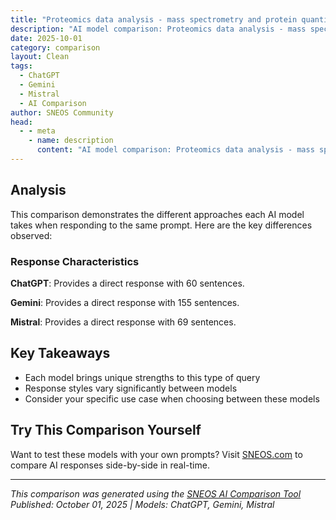 ```yaml
---
title: "Proteomics data analysis - mass spectrometry and protein quantification"
description: "AI model comparison: Proteomics data analysis - mass spectrometry and protein quantification..."
date: 2025-10-01
category: comparison
layout: Clean
tags:
  - ChatGPT
  - Gemini
  - Mistral
  - AI Comparison
author: SNEOS Community
head:
  - - meta
    - name: description
      content: "AI model comparison: Proteomics data analysis - mass spectrometry and protein quantification..."
---
```


<ChatComparison
  title="Proteomics data analysis - mass spectrometry and protein quantification"
  prompt="Proteomics data analysis - mass spectrometry and protein quantification"
  :responses='{
    "ChatGPT": "Certainly! Proteomics data analysis involving mass spectrometry (MS) and protein quantification is a complex yet powerful approach to study proteins on a large scale. Below is an overview of key concepts, steps, and methods:\n\n---\n\n### 1. Overview of Proteomics and Mass Spectrometry\n\n**Proteomics:**  \nThe large-scale study of proteins, particularly their structures and functions.\n\n**Mass Spectrometry (MS):**  \nA technique to measure the mass-to-charge ratio (m/z) of ions to identify and quantify molecules such as peptides and proteins.\n\n---\n\n### 2. Typical Workflow for Proteomics MS Data Analysis  \n\n#### A. Sample Preparation and Digestion  \n- Proteins are extracted from biological samples.  \n- Proteins are enzymatically digested (e.g., with trypsin) into peptides.\n\n#### B. Mass Spectrometry Analysis  \n- Peptides are ionized (e.g., electrospray ionization, ESI).  \n- Ionized peptides enter the mass spectrometer.  \n- MS1 scan: Measures intact peptide ions (precursor ions).  \n- MS2 scan (MS/MS): Selected peptide ions are fragmented to obtain sequence information.\n\n---\n\n### 3. Protein Identification\n\n- **Database Search:** Compare the experimental spectra (MS/MS) against theoretical spectra generated from protein databases (e.g., SwissProt, UniProt) using software like Mascot, SEQUEST, MaxQuant, or PEAKS.  \n- **De Novo Sequencing:** Infers peptide sequences directly from MS/MS spectra without a database, useful when no reference exists.\n\n---\n\n### 4. Protein Quantification Methods\n\nThere are two main approaches for protein quantification via MS:\n\n#### 4.1 Label-Free Quantification (LFQ)\n\n- Quantifies peptides/proteins based on signal intensity (peak area or height) or spectral counting (number of identified MS/MS spectra per peptide).  \n- Advantages: No labeling required, simpler sample prep.  \n- Challenges: Requires careful normalization across runs to account for variability.\n\n#### 4.2 Label-Based Quantification\n\n- Introduce stable isotopic labels to distinguish peptides from different samples in the same run.\n\na) **Metabolic Labeling (e.g., SILAC)**:  \n- Cells are grown in media containing heavy isotopes (e.g., ^13C, ^15N) to incorporate labels during protein synthesis.\n\nb) **Chemical Labeling**:  \n- Isobaric tags such as TMT (Tandem Mass Tags) or iTRAQ are chemically attached to peptides after digestion.  \n- These tags are isobaric (same mass) but yield reporter ions upon fragmentation for quantification.\n\n---\n\n### 5. Data Analysis Steps\n\n- **Preprocessing:** Convert raw MS data to mzML or mzXML formats, perform peak picking and deisotoping.  \n- **Identification:** Database search or de novo sequencing.  \n- **Quantification:** Extract ion chromatograms (XIC), calculate intensities or spectral counts.  \n- **Normalization:** Normalize data to account for variation in sample loading and instrument drift.  \n- **Statistical Analysis:** Differential expression analysis (e.g., t-test, ANOVA) to find proteins with significant changes between conditions.  \n- **Functional Annotation and Pathway Analysis:** Use tools like GO enrichment, KEGG to interpret results biologically.\n\n---\n\n### 6. Popular Tools and Software\n\n- **MaxQuant:** Integrated platform for identification and quantification, supports label-free and labeled quantification (SILAC, TMT).  \n- **Perseus:** Statistical analysis and visualization tool complementary to MaxQuant.  \n- **Proteome Discoverer:** Commercial software from Thermo Scientific for identification and quantification.  \n- **OpenMS:** Open-source, modular platform for proteomics data analysis.  \n- **Skyline:** Focuses on targeted proteomics and quantification.  \n- **MSFragger, FragPipe:** Fast database search tools.\n\n---\n\n### 7. Challenges and Considerations\n\n- Complexity of samples and dynamic range of protein concentrations.  \n- Incomplete sequence coverage of proteins.  \n- Handling missing data in quantification.  \n- Confident protein inference from peptide measurements.  \n- Multiple testing correction in statistical analysis.\n\n---\n\nIf you have specific questions or need guidance on particular steps, tools, or datasets, feel free to ask!",
    "Gemini": "Okay, let\u0027s break down proteomics data analysis focusing on mass spectrometry (MS) and protein quantification. This is a complex field, but I\u0027ll provide a comprehensive overview, covering key concepts, steps, and considerations.\n\n**I.  Overview of Proteomics and Mass Spectrometry**\n\n*   **Proteomics:** The study of the entire protein complement of a cell, tissue, or organism.  It\u0027s concerned with identifying, quantifying, characterizing, and understanding the function of proteins.  Unlike genomics (which is relatively static), the proteome is dynamic and changes based on the environment, development, and disease.\n*   **Mass Spectrometry (MS):** The primary technology used in proteomics for protein identification and quantification.  It\u0027s an analytical technique that measures the mass-to-charge ratio (m/z) of ions.  This information is used to determine the elemental or isotopic signature of a molecule, its molecular weight, and to identify and quantify proteins.\n\n**II. The Proteomics Workflow: A Step-by-Step Guide**\n\nHere\u0027s a general outline of the proteomics workflow, from sample preparation to data analysis:\n\n1.  **Sample Preparation:**\n    *   **Sample Collection:** This is a critical step.  The type of sample (cell lysate, tissue homogenate, biological fluid) will influence the extraction protocol.\n    *   **Protein Extraction:**  The goal is to solubilize proteins from the sample.  This typically involves lysis buffers containing detergents, chaotropic agents (urea, guanidine hydrochloride), and protease inhibitors to prevent degradation.\n    *   **Protein Quantification:** Methods like Bradford, Lowry, or BCA assays are used to determine the total protein concentration in the sample.  This is crucial for normalizing downstream analysis.\n    *   **Protein Digestion:**  Proteins are typically digested into peptides using a protease, most commonly trypsin. Trypsin cleaves proteins at the C-terminal side of lysine (K) and arginine (R) residues (unless followed by proline).  This creates peptides of suitable size for MS analysis.\n    *   **Peptide Cleanup/Desalting:**  Removes salts, detergents, and other contaminants that can interfere with MS analysis.  Solid-phase extraction (SPE) using C18 columns is a common method.\n    *   **Optional: Peptide Fractionation/Enrichment:**  This step reduces sample complexity.  Methods include:\n        *   **Strong Cation Exchange (SCX) Chromatography:** Separates peptides based on charge.\n        *   **Strong Anion Exchange (SAX) Chromatography:** Separates peptides based on charge (opposite to SCX).\n        *   **Hydrophilic Interaction Chromatography (HILIC):** Separates peptides based on polarity.\n        *   **Immunoaffinity Enrichment:**  Uses antibodies to selectively enrich for specific proteins or peptides (e.g., phosphopeptide enrichment for phosphoproteomics).\n2.  **Mass Spectrometry Analysis:**\n    *   **Liquid Chromatography (LC) Separation:**  Peptides are separated based on their hydrophobicity using reversed-phase liquid chromatography (RPLC). This is typically coupled directly to the mass spectrometer (LC-MS).\n    *   **Ionization:**  Peptides eluting from the LC column are ionized using electrospray ionization (ESI). ESI creates charged droplets containing peptides, which then evaporate, leaving gas-phase ions.\n    *   **Mass Analyzer:** The mass analyzer measures the mass-to-charge ratio (m/z) of the ions.  Common mass analyzers include:\n        *   **Quadrupole (Q):**  A mass filter that selectively transmits ions of a specific m/z.\n        *   **Time-of-Flight (TOF):** Measures the time it takes for ions to travel through a flight tube.  Ions with different m/z values will have different velocities.\n        *   **Orbitrap:**  Traps ions in an electrostatic field and measures their orbital frequency, which is related to their m/z.  Orbitraps offer high resolution and accuracy.\n        *   **Ion Trap:** Traps ions using electric fields.  Can be used for MS/MS experiments.\n    *   **Tandem Mass Spectrometry (MS/MS or MS2):**  A key technique for protein identification.  A selected ion is fragmented (typically by collision-induced dissociation, CID, or higher-energy collisional dissociation, HCD), and the m/z values of the fragment ions are measured. This creates a fragmentation pattern (spectrum) that is unique to the peptide sequence.\n3.  **Data Analysis:**\n    *   **Raw Data Processing:**  The raw data from the mass spectrometer is processed to generate peak lists, which contain the m/z and intensity of each ion.  Software like Proteome Discoverer, MaxQuant, and PEAKS are commonly used.\n    *   **Database Searching:**  The MS/MS spectra are searched against protein sequence databases (e.g., UniProt, RefSeq) to identify the peptides.  Search algorithms like Mascot, SEQUEST, and Andromeda compare the experimental spectra to theoretical spectra generated from the database sequences.\n    *   **Peptide and Protein Identification:**  Identified peptides are assembled into proteins based on sequence homology.  Statistical algorithms are used to assess the confidence of peptide and protein identifications (e.g., using false discovery rate, FDR).\n    *   **Protein Quantification:** Determining the relative or absolute abundance of proteins. This is a major focus of proteomics studies.\n    *   **Statistical Analysis:**  Applies statistical methods to identify significant differences in protein abundance between different experimental groups.\n    *   **Bioinformatics Analysis:**  Integrates proteomics data with other omics data (e.g., genomics, transcriptomics) and performs pathway analysis, network analysis, and functional annotation to understand the biological context of the results.\n\n**III. Protein Quantification Methods in Proteomics**\n\nThere are two main approaches to protein quantification:\n\n*   **Label-Free Quantification (LFQ):**\n    *   **Principle:** Compares the intensities of peptide ions between different samples without the use of isotopic labels.\n    *   **Methods:**\n        *   **Spectral Counting:** Counts the number of MS/MS spectra identified for a given protein.  Assumes that a protein with more spectra is more abundant.  Less precise but computationally simple.\n        *   **Intensity-Based Quantification (e.g., iBAQ, LFQ intensity):**  Measures the area under the curve (AUC) of the chromatographic peak for each peptide ion.  The intensities of multiple peptides from the same protein are then aggregated to estimate the protein abundance. LFQ intensity algorithms often normalize the data to account for variations in sample loading and instrument performance.\n    *   **Advantages:** Cost-effective, no need for labeling reagents, applicable to a wide range of samples.\n    *   **Disadvantages:** Less precise than labeling methods, sensitive to variations in instrument performance and sample preparation.\n\n*   **Label-Based Quantification:**\n    *   **Principle:** Uses stable isotopes to label peptides or proteins in different samples.  The ratio of the isotopic labels is used to determine the relative abundance of the proteins.\n    *   **Methods:**\n        *   **Isotope-Coded Affinity Tags (ICAT):**  Reacts with cysteine residues.\n        *   **Stable Isotope Labeling with Amino acids in Cell culture (SILAC):** Incorporates heavy (e.g., \u003Csup\u003E13\u003C/sup\u003EC, \u003Csup\u003E15\u003C/sup\u003EN) amino acids into proteins during cell culture.  Requires cell culture systems.\n        *   **Isobaric Tags for Relative and Absolute Quantification (iTRAQ) and Tandem Mass Tags (TMT):**  These are chemical tags that are attached to peptides after digestion. Each tag has the same mass but fragments to produce reporter ions with different masses in the MS/MS spectrum. The intensities of the reporter ions are used to quantify the relative abundance of the peptides.  Allows for multiplexing (analyzing multiple samples simultaneously).\n    *   **Advantages:** More precise than label-free methods, can correct for variations in sample preparation.\n    *   **Disadvantages:** More expensive than label-free methods, requires specialized reagents, can introduce complexity to the data analysis.\n\n**IV. Key Considerations in Proteomics Data Analysis**\n\n*   **Data Normalization:**  Essential to remove systematic biases and technical variations in the data. Common normalization methods include:\n    *   **Total Protein Normalization:** Divides protein abundances by the total protein signal in each sample.\n    *   **Median Normalization:**  Scales the data so that the median protein abundance is the same in all samples.\n    *   **Quantile Normalization:** Forces the distribution of protein abundances to be the same in all samples.\n*   **Missing Values:**  A common problem in proteomics data.  Missing values can occur due to low protein abundance, technical issues, or limitations in the MS analysis.  Imputation methods (e.g., using the k-nearest neighbors algorithm) are often used to fill in missing values.\n*   **Statistical Significance:**  Determining whether observed differences in protein abundance are statistically significant.  Common statistical tests include t-tests, ANOVA, and linear models.  Multiple testing correction (e.g., Benjamini-Hochberg FDR correction) is essential to control for the increased risk of false positives when testing many proteins.\n*   **Batch Effects:**  Systematic variations in the data that are associated with different batches of samples.  Batch effects can be caused by variations in instrument performance, reagent quality, or sample preparation.  Batch correction methods (e.g., using ComBat) can be used to remove batch effects from the data.\n*   **Database Selection:**  The choice of protein sequence database can significantly impact the results of the database search.  It\u0027s important to choose a database that is appropriate for the organism and sample being studied.\n*   **False Discovery Rate (FDR) Control:**  Essential to minimize the number of false positive protein identifications.  FDR is the expected proportion of incorrect identifications among all identifications.  Target-decoy search strategies are commonly used to estimate the FDR.\n*   **Software Tools:** Many software tools are available for proteomics data analysis, including:\n    *   **Raw Data Processing:** Proteome Discoverer, MaxQuant, PEAKS\n    *   **Database Searching:** Mascot, SEQUEST, Andromeda\n    *   **Statistical Analysis:** R, Python, Perseus\n    *   **Bioinformatics Analysis:** DAVID, STRING, Metascape\n*   **Experimental Design:** A well-designed experiment is crucial for obtaining meaningful results. Considerations include:\n    *   **Sample Size:** Sufficient sample size is needed to provide adequate statistical power.\n    *   **Replicates:** Biological and technical replicates are important for assessing the reproducibility of the results.\n    *   **Randomization:** Randomizing the order of samples in the MS analysis can help to minimize the effects of systematic biases.\n\n**V. Example Proteomics Study Design Considerations**\n\nLet\u0027s say you want to study the changes in protein expression in cancer cells treated with a new drug compared to untreated control cells. Here\u0027s a possible study design:\n\n1.  **Cell Culture:**  Grow both treated and untreated cells under standardized conditions.\n2.  **Replicates:** Use at least three biological replicates for each condition (treated and control). This means performing the experiment independently three times.\n3.  **Sample Preparation:**  Lyse the cells, quantify protein, digest with trypsin, and clean up the peptides.\n4.  **LC-MS/MS:**  Run the samples on an LC-MS/MS system. Randomize the order of samples to minimize any potential drift in the instrument.\n5.  **Data Analysis:**\n    *   Process the raw data using software like MaxQuant or Proteome Discoverer.\n    *   Search the MS/MS spectra against a human protein database (e.g., UniProt).\n    *   Apply FDR control to ensure high confidence in protein identifications.\n    *   Perform label-free quantification (e.g., using LFQ intensity) to estimate protein abundances.\n    *   Normalize the data to account for variations in sample loading and instrument performance.\n    *   Perform statistical analysis (e.g., t-test) to identify proteins that are significantly differentially expressed between the treated and control groups.\n    *   Perform pathway analysis to identify biological pathways that are affected by the drug.\n\n**VI. Challenges and Future Directions**\n\n*   **Data Complexity:** Proteomics data is inherently complex and high-dimensional, requiring sophisticated data analysis methods.\n*   **Post-Translational Modifications (PTMs):** Analyzing PTMs (e.g., phosphorylation, glycosylation) adds another layer of complexity. Enrichment strategies and specialized databases are often required.\n*   **Reproducibility:** Improving the reproducibility of proteomics experiments is an ongoing challenge.\n*   **Single-Cell Proteomics:** Developing methods to analyze the proteome of single cells is an emerging area of research.\n*   **Integration with Other Omics Data:** Integrating proteomics data with genomics, transcriptomics, and metabolomics data can provide a more comprehensive understanding of biological systems.\n*   **Artificial Intelligence (AI) and Machine Learning (ML):**  AI and ML are being used to develop new methods for proteomics data analysis, including protein identification, quantification, and biomarker discovery.\n\n**In summary:** Proteomics using mass spectrometry is a powerful tool for studying the protein composition of biological samples.  Careful experimental design, rigorous data analysis, and appropriate statistical methods are essential for obtaining reliable and meaningful results.  The field is constantly evolving, with new technologies and methods being developed to address the challenges of analyzing the complex proteome.\n",
    "Mistral": "Proteomics data analysis, particularly involving mass spectrometry (MS) and protein quantification, is a complex and multifaceted process. Here\u0027s a step-by-step overview of how this analysis is typically performed:\n\n### 1. Sample Preparation\n- **Protein Extraction**: Extract proteins from biological samples (e.g., cells, tissues, biofluids).\n- **Protein Digestion**: Digest proteins into peptides using proteases like trypsin.\n- **Peptide Separation**: Separate peptides using techniques like liquid chromatography (LC).\n\n### 2. Mass Spectrometry (MS)\n- **Ionization**: Convert peptides into ions using techniques like Electrospray Ionization (ESI) or Matrix-Assisted Laser Desorption/Ionization (MALDI).\n- **Mass Analysis**: Measure the mass-to-charge ratio (m/z) of the ions using a mass analyzer (e.g., Time-of-Flight (TOF), Orbitrap, Quadrupole).\n- **Fragmentation**: Fragment peptide ions to generate MS/MS spectra, which provide sequence information.\n\n### 3. Data Acquisition\n- **Raw Data Files**: Collect raw MS data files, which contain information about the m/z ratios, intensities, and retention times of the detected ions.\n\n### 4. Data Processing\n- **Peak Detection**: Identify peaks in the MS spectra that correspond to peptides.\n- **Deisotoping**: Remove isotopic peaks to simplify the spectra.\n- **Charge State Deconvolution**: Determine the charge state of the ions to calculate the actual mass of the peptides.\n\n### 5. Peptide Identification\n- **Database Search**: Compare the MS/MS spectra against a protein sequence database (e.g., UniProt) using search engines like Mascot, SEQUEST, or Andromeda.\n- **Scoring**: Assign scores to peptide-spectrum matches (PSMs) to evaluate the confidence of the identification.\n- **False Discovery Rate (FDR)**: Estimate the FDR to control for false positives.\n\n### 6. Protein Inference\n- **Peptide Mapping**: Map identified peptides to proteins.\n- **Protein Grouping**: Group peptides that map to the same protein or set of proteins.\n- **Protein Quantification**: Quantify proteins based on the abundance of their constituent peptides.\n\n### 7. Protein Quantification Methods\n- **Label-Free Quantification**:\n  - **Spectral Counting**: Count the number of spectra assigned to each protein.\n  - **Intensity-Based**: Measure the intensity of peptide peaks.\n- **Label-Based Quantification**:\n  - **Isobaric Labeling**: Use isobaric tags (e.g., iTRAQ, TMT) to label peptides from different samples.\n  - **Isotopic Labeling**: Use stable isotope labeling (e.g., SILAC) to differentiate peptides from different samples.\n\n### 8. Data Analysis\n- **Normalization**: Normalize protein abundances to account for technical variability.\n- **Statistical Analysis**: Perform statistical tests (e.g., t-test, ANOVA) to identify differentially expressed proteins.\n- **Pathway Analysis**: Use bioinformatics tools (e.g., DAVID, Ingenuity Pathway Analysis) to identify enriched pathways and biological functions.\n\n### 9. Validation\n- **Technical Validation**: Validate findings using orthogonal methods (e.g., Western blot, ELISA).\n- **Biological Validation**: Confirm biological relevance through functional studies.\n\n### 10. Data Interpretation\n- **Biological Interpretation**: Interpret the results in the context of the biological question.\n- **Visualization**: Use visualization tools (e.g., heatmaps, volcano plots) to present the data.\n\n### Tools and Software\n- **Data Acquisition**: Thermo Xcalibur, Bruker Compass, Waters MassLynx.\n- **Data Processing**: MaxQuant, Proteome Discoverer, PEAKS.\n- **Database Search**: Mascot, SEQUEST, Andromeda.\n- **Quantification**: MaxQuant, Proteome Discoverer, Skyline.\n- **Statistical Analysis**: R, Python, Perseus.\n- **Pathway Analysis**: DAVID, Ingenuity Pathway Analysis, STRING.\n\n### Challenges\n- **Complexity**: High complexity of biological samples.\n- **Dynamic Range**: Wide dynamic range of protein abundances.\n- **Reproducibility**: Variability in sample preparation and MS analysis.\n- **Data Integration**: Integrating proteomics data with other omics data (e.g., genomics, transcriptomics).\n\nProteomics data analysis is a powerful approach for understanding protein expression and function, but it requires careful experimental design, robust data processing, and thoughtful interpretation."
  }'
  published-date="10:56"
/>

## Analysis

This comparison demonstrates the different approaches each AI model takes when responding to the same prompt. Here are the key differences observed:

### Response Characteristics

**ChatGPT**: Provides a direct response with 60 sentences. 

**Gemini**: Provides a direct response with 155 sentences. 

**Mistral**: Provides a direct response with 69 sentences. 

## Key Takeaways

- Each model brings unique strengths to this type of query
- Response styles vary significantly between models
- Consider your specific use case when choosing between these models

## Try This Comparison Yourself

Want to test these models with your own prompts? Visit [SNEOS.com](https://sneos.com) to compare AI responses side-by-side in real-time.

---

*This comparison was generated using the [SNEOS AI Comparison Tool](https://sneos.com)*
*Published: October 01, 2025 | Models: ChatGPT, Gemini, Mistral*
